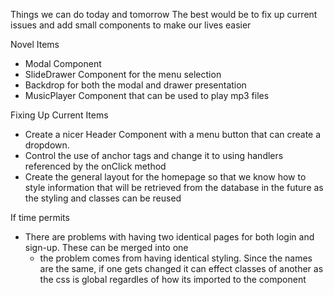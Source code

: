 Things we can do today and tomorrow
The best would be to fix up current issues and add small components to make our lives easier

Novel Items
- Modal Component
- SlideDrawer Component for the menu selection
- Backdrop for both the modal and drawer presentation
- MusicPlayer Component that can be used to play mp3 files

Fixing Up Current Items
- Create a nicer Header Component with a menu button that can create a dropdown. 
- Control the use of anchor tags and change it to using handlers referenced by the onClick method
- Create the general layout for the homepage so that we know how to style information that will be retrieved from the database in the future
  as the styling and classes can be reused

If time permits
- There are problems with having two identical pages for both login and sign-up. These can be merged into one
  - the problem comes from having identical styling. Since the names are the same, if one gets changed it can effect classes of another as the   css is global regardles of how its imported to the component